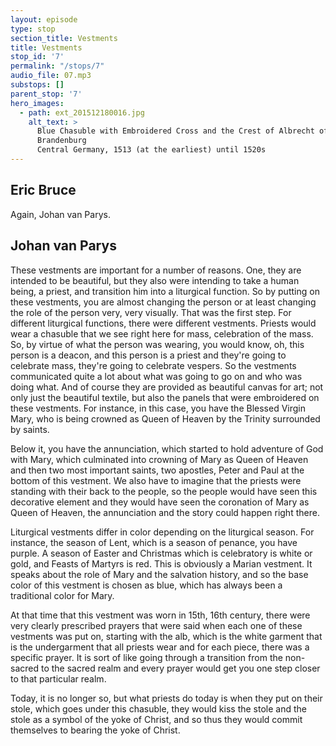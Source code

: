 ```yaml
---
layout: episode
type: stop
section_title: Vestments
title: Vestments
stop_id: '7'
permalink: "/stops/7"
audio_file: 07.mp3
substops: []
parent_stop: '7'
hero_images:
  - path: ext_201512180016.jpg
    alt_text: >
      Blue Chasuble with Embroidered Cross and the Crest of Albrecht of
      Brandenburg
      Central Germany, 1513 (at the earliest) until 1520s
---
```


## Eric Bruce

Again, Johan van Parys.

## Johan van Parys

These vestments are important for a number of reasons. One, they are intended to be beautiful, but they also were intending to take a human being, a priest, and transition him into a liturgical function. So by putting on these vestments, you are almost changing the person or at least changing the role of the person very, very visually. That was the first step. For different liturgical functions, there were different vestments. Priests would wear a chasuble that we see right here for mass, celebration of the mass. So, by virtue of what the person was wearing, you would know, oh, this person is a deacon, and this person is a priest and they're going to celebrate mass, they're going to celebrate vespers. So the vestments communicated quite a lot about what was going to go on and who was doing what. And of course they are provided as beautiful canvas for art; not only just the beautiful textile, but also the panels that were embroidered on these vestments. For instance, in this case, you have the Blessed Virgin Mary, who is being crowned as Queen of Heaven by the Trinity surrounded by saints.

Below it, you have the annunciation, which started to hold adventure of God with Mary, which culminated into crowning of Mary as Queen of Heaven and then two most important saints, two apostles, Peter and Paul at the bottom of this vestment. We also have to imagine that the priests were standing with their back to the people, so the people would have seen this decorative element and they would have seen the coronation of Mary as Queen of Heaven, the annunciation and the story could happen right there.  

Liturgical vestments differ in color depending on the liturgical season. For instance, the season of Lent, which is a season of penance, you have purple. A season of Easter and Christmas which is celebratory is white or gold, and Feasts of Martyrs is red. This is obviously a Marian vestment. It speaks about the role of Mary and the salvation history, and so the base color of this vestment is chosen as blue, which has always been a traditional color for Mary.  

At that time that this vestment was worn in 15th, 16th century, there were very clearly prescribed prayers that were said when each one of these vestments was put on, starting with the alb, which is the white garment that is the undergarment that all priests wear and for each piece, there was a specific prayer. It is sort of like going through a transition from the non-sacred to the sacred realm and every prayer would get you one step closer to that particular realm.

Today, it is no longer so, but what priests do today is when they put on their stole, which goes under this chasuble, they would kiss the stole and the stole as a symbol of the yoke of Christ, and so thus they would commit themselves to bearing the yoke of Christ.
